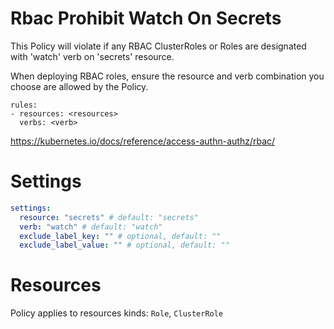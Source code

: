 # Rbac Prohibit Watch On Secrets

This Policy will violate if any RBAC ClusterRoles or Roles are designated with 'watch' verb on 'secrets' resource.

When deploying RBAC roles, ensure the resource and verb combination you choose are allowed by the Policy.

```
rules:
- resources: <resources>
  verbs: <verb>
```

https://kubernetes.io/docs/reference/access-authn-authz/rbac/

# Settings

```yaml
settings:
  resource: "secrets" # default: "secrets"
  verb: "watch" # default: "watch"
  exclude_label_key: "" # optional, default: ""
  exclude_label_value: "" # optional, default: ""
```

# Resources

Policy applies to resources kinds:
`Role`, `ClusterRole`
